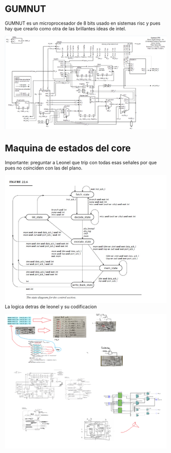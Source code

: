 # GUMNUT

GUMNUT es un microprocesador de 8 bits usado en sistemas risc y pues hay que crearlo como otra de las brillantes ideas de intel.

![es esto](./porqueria.png)

# Maquina de estados del core

Importante: preguntar a Leonel que trip con todas esas señales por que pues no coinciden con las del plano.

![es esto](./controlUnit_statemachineplano.jfif)
La logica detras de leonel y su codificacion

![es esto](./logica.png)

